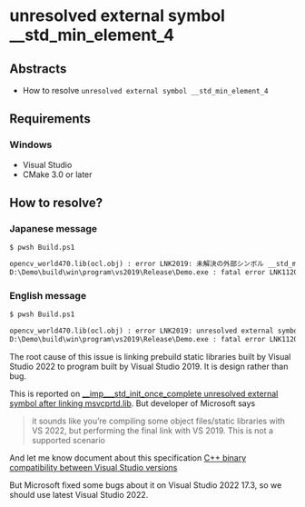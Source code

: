 # unresolved external symbol __std_min_element_4

## Abstracts

* How to resolve `unresolved external symbol __std_min_element_4`

## Requirements

### Windows

* Visual Studio
* CMake 3.0 or later

## How to resolve?

### Japanese message

````bat
$ pwsh Build.ps1

opencv_world470.lib(ocl.obj) : error LNK2019: 未解決の外部シンボル __std_min_element_4 が関数 "int * __cdecl __std_min_element<int>(int *,int *)" (??$__std_min_element@H@@YAPEAHPEAH0@Z) で参照されました [D:\Demo\build\win\program\vs2019\Demo.vcxproj]
D:\Demo\build\win\program\vs2019\Release\Demo.exe : fatal error LNK1120: 1 件の未解決の外部参照 [D:\Demo\build\win\program\vs2019\Demo.vcxproj]
````

### English message

````bat
$ pwsh Build.ps1

opencv_world470.lib(ocl.obj) : error LNK2019: unresolved external symbol __std_min_element_4 referenced in function "int * __cdecl __std_min_element<int>(int *,int *)" (??$__std_min_element@H@@YAPEAHPEAH0@Z) [D:\Demo\build\win\program\vs2019\Demo.vcxproj]
D:\Demo\build\win\program\vs2019\Release\Demo.exe : fatal error LNK1120: 1 件の未解決の外部参照 [D:\Demo\build\win\program\vs2019\Demo.vcxproj]
````

The root cause of this issue is linking prebuild static libraries built by Visual Studio 2022 to program built by Visual Studio 2019.
It is design rather than bug.

This is reported on [__imp___std_init_once_complete unresolved external symbol after linking msvcprtd.lib](https://developercommunity.visualstudio.com/t/-imp-std-init-once-complete-unresolved-external-sy/1684365#T-N10080626).
But developer of Microsoft says 

> it sounds like you’re compiling some object files/static libraries with VS 2022, but performing the final link with VS 2019. This is not a supported scenario

And let me know document about this specification [C++ binary compatibility between Visual Studio versions](https://learn.microsoft.com/en-us/cpp/porting/binary-compat-2015-2017?view=msvc-170)

But Microsoft fixed some bugs about it on Visual Studio 2022 17.3, so we should use latest Visual Studio 2022.


